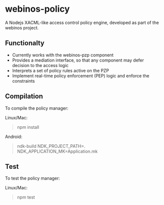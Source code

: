 # webinos-policy

A Nodejs XACML-like access control policy engine, developed as part of the webinos project.

## Functionalty

* Currently works with the webinos-pzp component
* Provides a mediation interface, so that any component may defer decision to the access logic
* Interprets a set of policy rules active on the PZP
* Implement real-time policy enforcement (PEP) logic and enforce the constraints

## Compilation

To compile the policy manager:

Linux/Mac: 
> npm install

Android:
> ndk-build NDK_PROJECT_PATH=. NDK_APPLICATION_MK=Application.mk

## Test

To test the policy manager:

Linux/Mac:
> npm test



